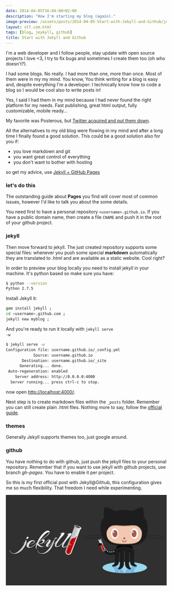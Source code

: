 ```yaml
---
date: 2014-04-05T16:04:00+02:00
description: "How I'm starting my blog (again)."
image-preview: /assets/posts/2014-04-05-Start-with-Jekyll-and-Github/jekyll_github.jpg
layout: stf.com.html
tags: [blog, jeykyll, github]
title: Start with Jekyll and Github
---
```


I'm a web developer and I follow people, stay update with open source projects
I love <3, I try to fix bugs and sometimes I create them too (oh who doesn't?).

I had some blogs. No really. I had more than one, more than once.
Most of them were in my my mind.
You know, You think writing for a blog is easy and, despite everything I'm a developer:
I technically know how to code a blog so I would be cool also to write posts in!

Yes, I said I had them in my mind because I had never found the right platform for my needs. Fast publishing, great html output, fully customizable, mobile ready...

My favorite was Posterous, but [Twitter acquired and put them down](http://www.theverge.com/2013/4/30/4281780/posterous-is-shutting-down-tomorrow-here-are-the-best-alternatives).

All the alternatives to my old blog were flowing in my mind and after a long time I finally found a good solution. This could be a good solution also for you if:

- you love markdown and git
- you want great control of everything
- you don't want to bother with hosting

so get my advice, use [Jekyll + GitHub Pages](https://pages.github.com/)

### let's do this

The outstanding guide about **Pages** you find will cover most of common issues, however I'd like to talk you about the some details.

You need first to have a personal repository <code>&lt;username&gt;.github.io</code>.
If you have a public domain name, then create a file <code>CNAME</code> and push it in the root of your github project.

### jekyll

Then move forward to jekyll. The just created repository supports some special files: whenever you push some special **markdown** automatically they are translated to .html and are available as a static website. Cool right?

In order to preview your blog locally you need to install jekyll in your machine. It's python based so make sure you have:

```bash
$ python --version
Python 2.7.5
```

Install Jekyll it:

```bash
gem install jekyll ;
cd <username>.github.com ;
jekyll new myblog ;
```

And you're ready to run it locally with <code>jekyll serve -w</code>

```bash
$ jekyll serve -w
Configuration file: username.github.io/_config.yml
            Source: username.github.io
       Destination: username.github.io/_site
      Generating... done.
 Auto-regeneration: enabled
    Server address: http://0.0.0.0:4000
  Server running... press ctrl-c to stop.
```

now open [http://localhost:4000/](http://localhost:4000/).

Next step is to create markdown files within the <code>_posts</code> folder.
Remember you can still create plain .html files.
Nothing more to say, follow the [official guide](http://jekyllrb.com/docs/posts/).

### themes
Generally Jekyll supports themes too, just google around.

### github
You have nothing to do with github, just push the jekyll files to your personal
repository. Remember that if you want to use jekyll with github projects, use branch *gh-pages*. You have to enable it per project.

So this is my first official post with Jekyll@Github, this configuration gives me so much flexibility. That freedom I need while experimenting.

![Jekyll + Github](/assets/posts/2014-04-05-Start-with-Jekyll-and-Github/jekyll_github.jpg)
